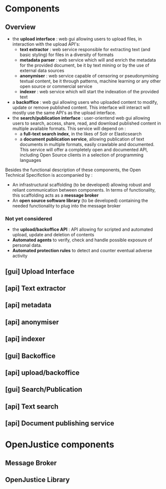 # Components
## Overview
- the **upload interface** : web gui allowing users to upload files, in interaction with the upload API's:
    - **text extractor** : web service responsible for extracting text (and basic styling) for files in a diversity of formats
    - **metadata parser** : web service which will and enrich the metadata for the provided document, be it by text mining or by the use of external data sources
    - **anonymiser** : web service capable of censoring or pseudonymising textual content, be it through patterns, machine learning or any other open source or commercial service
    - **indexer** : web service which will start the indexation of the provided text
- a **backoffice** : web gui allowing users who uploaded content to modify, update or remove published content. This interface will interact will mostly use the same API's as the upload interface.
- the **search/publication interface** : user-orientend web gui allowing users to search, access, share, read, and download published content in multiple available formats. This service will depend on :
    - a **full-text search index**, in the likes of Solr or Elasticsearch
    - a **document publication service**, allowing publication of text documents in multiple formats, easily crawlable and documented. This service will offer a completely open and documented API, including Open Source clients in a selection of programming languages

Besides the functional description of these components, the Open Technical Specifiction is accompanied by :

- An infrastructural scaffolding (to be developed) allowing robust and reliant communication between components. In terms of functionality, this scaffolding acts as a **message broker**
- An **open source software library** (to be developed) containing the needed functionality to plug into the message broker

### Not yet considered
- the **upload/backoffice API** : API allowing for scripted and automated upload, update and deletion of contents 
- **Automated agents** to verify, check and handle possible exposure of personal data.
- **Automated protection rules** to detect and counter eventual adverse activity

## [gui] Upload Interface

## [api] Text extractor

## [api] metadata

## [api] anonymiser

## [api] indexer

## [gui] Backoffice

## [api] upload/backoffice

## [gui] Search/Publication

## [api] Text search

## [api] Document publishing service

# OpenJustice components
## Message Broker

## OpenJustice Library
